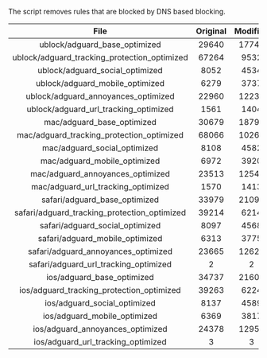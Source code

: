 The script removes rules that are blocked by DNS based blocking.


| File | Original | Modified |
|:----:|:-----:|:-----:|
| ublock/adguard_base_optimized | 29640 | 17744 |
| ublock/adguard_tracking_protection_optimized | 67264 | 9532 |
| ublock/adguard_social_optimized | 8052 | 4534 |
| ublock/adguard_mobile_optimized | 6279 | 3737 |
| ublock/adguard_annoyances_optimized | 22960 | 12238 |
| ublock/adguard_url_tracking_optimized | 1561 | 1404 |
| mac/adguard_base_optimized | 30679 | 18792 |
| mac/adguard_tracking_protection_optimized | 68066 | 10266 |
| mac/adguard_social_optimized | 8108 | 4582 |
| mac/adguard_mobile_optimized | 6972 | 3920 |
| mac/adguard_annoyances_optimized | 23513 | 12546 |
| mac/adguard_url_tracking_optimized | 1570 | 1413 |
| safari/adguard_base_optimized | 33979 | 21095 |
| safari/adguard_tracking_protection_optimized | 39214 | 6214 |
| safari/adguard_social_optimized | 8097 | 4568 |
| safari/adguard_mobile_optimized | 6313 | 3775 |
| safari/adguard_annoyances_optimized | 23665 | 12623 |
| safari/adguard_url_tracking_optimized | 2 | 2 |
| ios/adguard_base_optimized | 34737 | 21606 |
| ios/adguard_tracking_protection_optimized | 39263 | 6224 |
| ios/adguard_social_optimized | 8137 | 4589 |
| ios/adguard_mobile_optimized | 6369 | 3817 |
| ios/adguard_annoyances_optimized | 24378 | 12958 |
| ios/adguard_url_tracking_optimized | 3 | 3 |